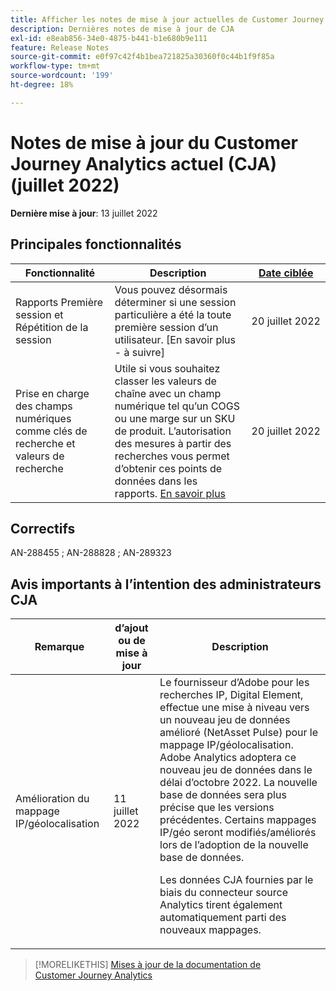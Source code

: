 ```yaml
---
title: Afficher les notes de mise à jour actuelles de Customer Journey Analytics
description: Dernières notes de mise à jour de CJA
exl-id: e8eab856-34e0-4875-b441-b1e680b9e111
feature: Release Notes
source-git-commit: e0f97c42f4b1bea721825a30360f0c44b1f9f85a
workflow-type: tm+mt
source-wordcount: '199'
ht-degree: 18%

---
```


# Notes de mise à jour du Customer Journey Analytics actuel (CJA) (juillet 2022)

**Dernière mise à jour**: 13 juillet 2022

## Principales fonctionnalités

| Fonctionnalité | Description | [Date ciblée](/help/release-notes/releases.md) |
| ----------- | ---------- | ----- |
| Rapports Première session et Répétition de la session | Vous pouvez désormais déterminer si une session particulière a été la toute première session d’un utilisateur. [En savoir plus - à suivre] | 20 juillet 2022 |
| Prise en charge des champs numériques comme clés de recherche et valeurs de recherche | Utile si vous souhaitez classer les valeurs de chaîne avec un champ numérique tel qu’un COGS ou une marge sur un SKU de produit. L’autorisation des mesures à partir des recherches vous permet d’obtenir ces points de données dans les rapports. [En savoir plus](https://experienceleague.adobe.com/docs/analytics-platform/using/cja-connections/create-connection.html#numeric) | 20 juillet 2022 |

## Correctifs

AN-288455 ; AN-288828 ; AN-289323

## Avis importants à l’intention des administrateurs CJA

| Remarque | d’ajout ou de mise à jour | Description |
| --- | --- | --- |
| Amélioration du mappage IP/géolocalisation | 11 juillet 2022 | Le fournisseur d’Adobe pour les recherches IP, Digital Element, effectue une mise à niveau vers un nouveau jeu de données amélioré (NetAsset Pulse) pour le mappage IP/géolocalisation. Adobe Analytics adoptera ce nouveau jeu de données dans le délai d’octobre 2022. La nouvelle base de données sera plus précise que les versions précédentes. Certains mappages IP/géo seront modifiés/améliorés lors de l’adoption de la nouvelle base de données.<p> Les données CJA fournies par le biais du connecteur source Analytics tirent également automatiquement parti des nouveaux mappages. |

>[!MORELIKETHIS]
>[Mises à jour de la documentation de Customer Journey Analytics](/help/release-notes/doc-changes.md)
